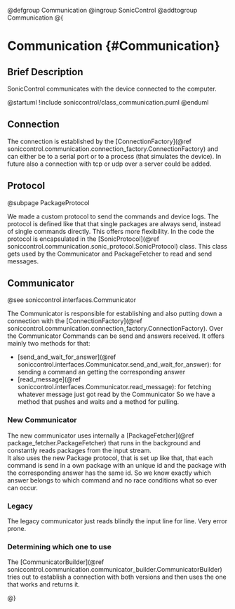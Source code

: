
@defgroup Communication
@ingroup SonicControl
@addtogroup Communication
@{

# Communication {#Communication}

## Brief Description

SonicControl communicates with the device connected to the computer.

@startuml
!include soniccontrol/class_communication.puml
@enduml

## Connection

The connection is established by the [ConnectionFactory](@ref soniccontrol.communication.connection_factory.ConnectionFactory) and can either be to a serial port or to a process (that simulates the device).
In future also a connection with tcp or udp over a server could be added. 

## Protocol

@subpage PackageProtocol

We made a custom protocol to send the commands and device logs.
The protocol is defined like that that single packages are always send, instead of single commands directly. This offers more flexibility.
In the code the protocol is encapsulated in the [SonicProtocol](@ref soniccontrol.communication.sonic_protocol.SonicProtocol) class.
This class gets used by the Communicator and PackageFetcher to read and send messages.

## Communicator

@see soniccontrol.interfaces.Communicator

The Communicator is responsible for establishing and also putting down a connection with the [ConnectionFactory](@ref soniccontrol.communication.connection_factory.ConnectionFactory).
Over the Communicator Commands can be send and answers received. It offers mainly two methods for that:
- [send_and_wait_for_answer](@ref soniccontrol.interfaces.Communicator.send_and_wait_for_answer): for sending a command an getting the corresponding answer
- [read_message](@ref soniccontrol.interfaces.Communicator.read_message): for fetching whatever message just got read by the Communicator
So we have a method that pushes and waits and a method for pulling.

### New Communicator

The new communicator uses internally a [PackageFetcher](@ref package_fetcher.PackageFetcher) that runs in the background and constantly reads packages from the input stream.  
It also uses the new Package protocol, that is set up like that, that each command is send in a own package with an unique id and the package with the corresponding answer has the same id.
So we know exactly which answer belongs to which command and no race conditions what so ever can occur.

### Legacy

The legacy communicator just reads blindly the input line for line. Very error prone.

### Determining which one to use

The [CommunicatorBuilder](@ref soniccontrol.communication.communicator_builder.CommunicatorBuilder) tries out to establish a connection with both versions and then uses the one that works and returns it.

@}